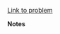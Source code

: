[Link to problem](https://szkopul.edu.pl/c/archiwum-zadan-k0mpend1x/problemset/problem/dpUrcEC9SeZC4bUHhqj0lU4d/site/?key=statement)

**Notes**
